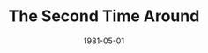 ---
title: The Second Time Around
date: 1981-05-01
closing_date: 1981-05-16
layout: productions
featured_image: 
image_caption:
image_credit:
playbill: 
category: 
Theatre: Theatre Jacksonville
Venue: Little Theatre
cast:
  Cynthia Morse: Mary F. Smith
  Mike Curtis: Stephen B. Jordan
  Samuel Jonas: Ron Christiansen
  Laura Curtis: Edie Hall
  Eleanor Curtis: Nancy Mull
  Dr. Arthur Morse: Larry Usoff
  Bruce Morse: Tommy Thomson
  Angela: Kathi Wedner
crew:
  Director: Hal Henderson
  Scene Design: Hal Henderson
  Stage Manager: Martha Worsley
  Set Carpenter: John C. James Jr.
  Lighting Technician: Don Peterson
  Properties: Amelia Senhausen
  Set Construction:
    - Marty Friedman
    - John Gombeda
    - Donna Grey
    - Tom Heffernan
    - Steve Metheny
    - Don Peterson
  Costumes: Gert Berman
  Publicity: Laura Heidenreich
  Box Office:
    - Barbara Stillson
    - Gert Berman
    - Shirley Cooke
    - Nancy Frankhouser
    - Pat Powell
    - Pat Somers
  Membership: Jack Masters
orchestra:
external_links:
---